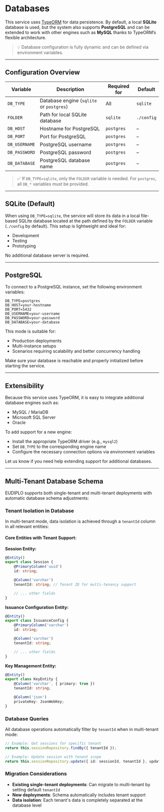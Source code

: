 # Databases

This service uses [TypeORM](https://typeorm.io/) for data persistence. By
default, a local **SQLite** database is used, but the system also supports
**PostgreSQL** and can be extended to work with other engines such as **MySQL**
thanks to TypeORM’s flexible architecture.

> 💡 Database configuration is fully dynamic and can be defined via environment
> variables.

---

## Configuration Overview

| Variable      | Description                              | Required for | Default    |
| ------------- | ---------------------------------------- | ------------ | ---------- |
| `DB_TYPE`     | Database engine (`sqlite` or `postgres`) | All          | `sqlite`   |
| `FOLDER`      | Path for local SQLite database           | `sqlite`     | `./config` |
| `DB_HOST`     | Hostname for PostgreSQL                  | `postgres`   | –          |
| `DB_PORT`     | Port for PostgreSQL                      | `postgres`   | –          |
| `DB_USERNAME` | PostgreSQL username                      | `postgres`   | –          |
| `DB_PASSWORD` | PostgreSQL password                      | `postgres`   | –          |
| `DB_DATABASE` | PostgreSQL database name                 | `postgres`   | –          |

> ✅ If `DB_TYPE=sqlite`, only the `FOLDER` variable is needed. For `postgres`,
> all `DB_*` variables must be provided.

---

## SQLite (Default)

When using `DB_TYPE=sqlite`, the service will store its data in a local
file-based SQLite database located at the path defined by the `FOLDER` variable
(`./config` by default). This setup is lightweight and ideal for:

- Development
- Testing
- Prototyping

No additional database server is required.

---

## PostgreSQL

To connect to a PostgreSQL instance, set the following environment variables:

```env
DB_TYPE=postgres
DB_HOST=your-hostname
DB_PORT=5432
DB_USERNAME=your-username
DB_PASSWORD=your-password
DB_DATABASE=your-database
```

This mode is suitable for:

- Production deployments
- Multi-instance setups
- Scenarios requiring scalability and better concurrency handling

Make sure your database is reachable and properly initialized before starting
the service.

---

## Extensibility

Because this service uses TypeORM, it is easy to integrate additional database
engines such as:

- MySQL / MariaDB
- Microsoft SQL Server
- Oracle

To add support for a new engine:

- Install the appropriate TypeORM driver (e.g., `mysql2`)
- Set `DB_TYPE` to the corresponding engine name
- Configure the necessary connection options via environment variables

Let us know if you need help extending support for additional databases.

---

## Multi-Tenant Database Schema

EUDIPLO supports both single-tenant and multi-tenant deployments with automatic
database schema adjustments:

### Tenant Isolation in Database

In multi-tenant mode, data isolation is achieved through a `tenantId` column in
all relevant entities:

#### Core Entities with Tenant Support:

**Session Entity:**

```typescript
@Entity()
export class Session {
    @PrimaryColumn('uuid')
    id: string;

    @Column('varchar')
    tenantId: string; // Tenant ID for multi-tenancy support

    // ... other fields
}
```

**Issuance Configuration Entity:**

```typescript
@Entity()
export class IssuanceConfig {
    @PrimaryColumn('varchar')
    id: string;

    @Column('varchar')
    tenantId: string;

    // ... other fields
}
```

**Key Management Entity:**

```typescript
@Entity()
export class KeyEntity {
    @Column('varchar', { primary: true })
    tenantId: string;

    @Column('json')
    privateKey: JsonWebKey;
}
```

### Database Queries

All database operations automatically filter by `tenantId` when in multi-tenant
mode:

```typescript
// Example: Get sessions for specific tenant
return this.sessionRepository.findBy({ tenantId });

// Example: Update session with tenant scope
return this.sessionRepository.update({ id: sessionId, tenantId }, updateData);
```

### Migration Considerations

- **Existing single-tenant deployments**: Can migrate to multi-tenant by setting
  default `tenantId`
- **New deployments**: Schema automatically includes tenant support
- **Data isolation**: Each tenant's data is completely separated at the database
  level
